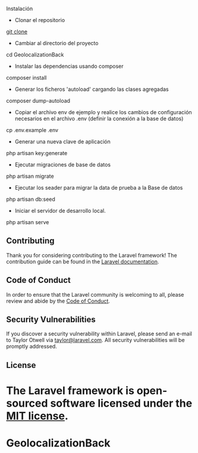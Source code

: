 Instalación

- Clonar el repositorio

[git clone ](https://github.com/1-Aleja/GeolocalizationBack.git)

- Cambiar al directorio del proyecto

cd GeolocalizationBack

- Instalar las dependencias usando composer

composer install

- Generar los ficheros 'autoload' cargando las clases agregadas

composer dump-autoload

- Copiar el archivo env de ejemplo y realice los cambios de configuración necesarios en el archivo .env (definir la conexión a la base de datos)

cp .env.example .env

- Generar una nueva clave de aplicación

php artisan key:generate

- Ejecutar migraciones de base de datos

php artisan migrate

- Ejecutar los seader para migrar la data de prueba a la Base de datos

php artisan db:seed

- Iniciar el servidor de desarrollo local.

php artisan serve

## Contributing

Thank you for considering contributing to the Laravel framework! The contribution guide can be found in the [Laravel documentation](https://laravel.com/docs/contributions).

## Code of Conduct

In order to ensure that the Laravel community is welcoming to all, please review and abide by the [Code of Conduct](https://laravel.com/docs/contributions#code-of-conduct).

## Security Vulnerabilities

If you discover a security vulnerability within Laravel, please send an e-mail to Taylor Otwell via [taylor@laravel.com](mailto:taylor@laravel.com). All security vulnerabilities will be promptly addressed.

## License

The Laravel framework is open-sourced software licensed under the [MIT license](https://opensource.org/licenses/MIT).
=======
# GeolocalizationBack
